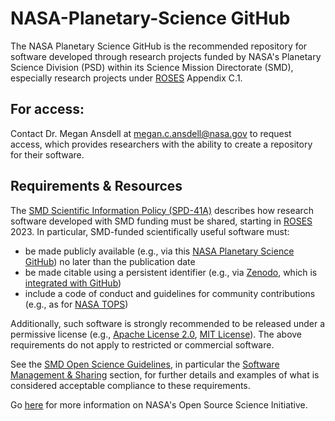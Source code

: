 # NASA-Planetary-Science GitHub 

The NASA Planetary Science GitHub is the recommended repository for software developed through research projects funded by NASA's Planetary Science Division (PSD) within its Science Mission Directorate (SMD), especially research projects under [ROSES](https://science.nasa.gov/researchers/sara/grant-solicitations) Appendix C.1.

## For access:
Contact Dr. Megan Ansdell at megan.c.ansdell@nasa.gov to request access, which provides researchers with the ability to create a repository for their software.

## Requirements & Resources

The [SMD Scientific Information Policy (SPD-41A)](https://science.nasa.gov/science-red/s3fs-public/atoms/files/SMD-information-policy-SPD-41a.pdf) describes how research software developed with SMD funding must be shared, starting in [ROSES](https://science.nasa.gov/researchers/sara/grant-solicitations)  2023. In particular, SMD-funded scientifically useful software must: 
- be made publicly available (e.g., via this [NASA Planetary Science GitHub](https://github.com/NASA-Planetary-Science)) no later than the publication date
- be made citable using a persistent identifier (e.g., via [Zenodo](https://zenodo.org/), which is [integrated with GitHub](https://docs.github.com/en/repositories/archiving-a-github-repository/referencing-and-citing-content))
- include a code of conduct and guidelines for community contributions (e.g., as for [NASA TOPS](https://github.com/nasa/Transform-to-Open-Science/blob/main/CONTRIBUTING.md))

Additionally, such software is strongly recommended to be released under a permissive license (e.g., [Apache License 2.0](https://opensource.org/license/apache-2-0/), [MIT License](https://opensource.org/license/mit/)). The above requirements do not apply to restricted or commercial software.

See the [SMD Open Science Guidelines](https://github.com/nasa/smd-open-science-guidelines/tree/main/OSS_Guidance), in particular the [Software Management & Sharing](https://github.com/nasa/smd-open-science-guidelines/blob/main/OSS_Guidance/Software_Management_Sharing.md) section, for further details and examples of what is considered acceptable compliance to these requirements.

Go [here](https://science.nasa.gov/open-science-overview) for more information on NASA's Open Source Science Initiative.
